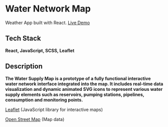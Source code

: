 # Water Network Map

Weather App built with React. [Live Demo](https://db-weathersunshine.netlify.app/)

## Tech Stack

**React, JavaScript, SCSS, Leaflet**

## Description

**The Water Supply Map is a prototype of a fully functional interactive water network interface integrated into the map. It includes real-time data visualization and dynamic animated SVG icons to represent various water supply elements such as reservoirs, pumping stations, pipelines, consumption and monitoring points.**

[Leaflet](https://leafletjs.com/ 'Leaflet') (JavaScript library for interactive maps)

[Open Street Map](https://www.openstreetmap.org/copyright 'Open Street Map') (Map data)
